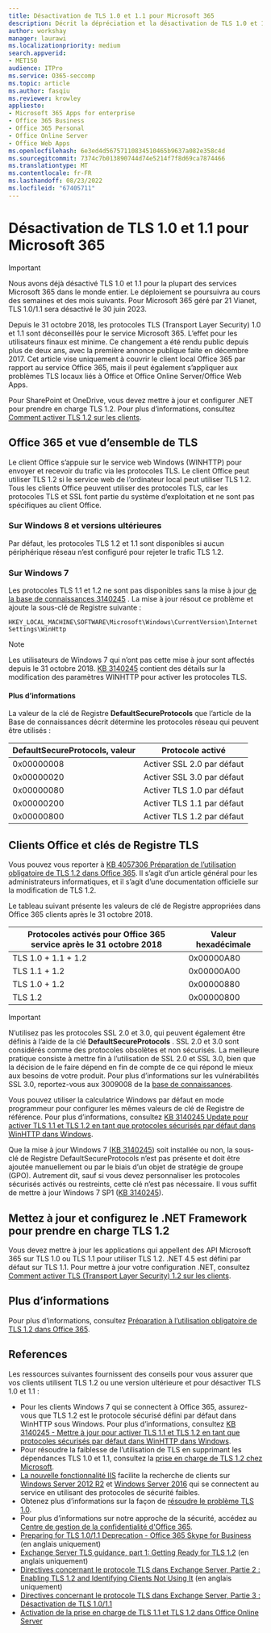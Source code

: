 ```yaml
---
title: Désactivation de TLS 1.0 et 1.1 pour Microsoft 365
description: Décrit la dépréciation et la désactivation de TLS 1.0 et 1.1 pour Microsoft 365.
author: workshay
manager: laurawi
ms.localizationpriority: medium
search.appverid:
- MET150
audience: ITPro
ms.service: O365-seccomp
ms.topic: article
ms.author: fasqiu
ms.reviewer: krowley
appliesto:
- Microsoft 365 Apps for enterprise
- Office 365 Business
- Office 365 Personal
- Office Online Server
- Office Web Apps
ms.openlocfilehash: 6e3ed4d56757110834510465b9637a082e358c4d
ms.sourcegitcommit: 7374c7b013890744d74e5214f7f8d69ca7874466
ms.translationtype: MT
ms.contentlocale: fr-FR
ms.lasthandoff: 08/23/2022
ms.locfileid: "67405711"
---
```

# <a name="disabling-tls-10-and-11-for-microsoft-365"></a>Désactivation de TLS 1.0 et 1.1 pour Microsoft 365

> [!IMPORTANT]
> Nous avons déjà désactivé TLS 1.0 et 1.1 pour la plupart des services Microsoft 365 dans le monde entier. Le déploiement se poursuivra au cours des semaines et des mois suivants.
Pour Microsoft 365 géré par 21 Vianet, TLS 1.0/1.1 sera désactivé le 30 juin 2023.

Depuis le 31 octobre 2018, les protocoles TLS (Transport Layer Security) 1.0 et 1.1 sont déconseillés pour le service Microsoft 365. L’effet pour les utilisateurs finaux est minime. Ce changement a été rendu public depuis plus de deux ans, avec la première annonce publique faite en décembre 2017. Cet article vise uniquement à couvrir le client local Office 365 par rapport au service Office 365, mais il peut également s’appliquer aux problèmes TLS locaux liés à Office et Office Online Server/Office Web Apps.

Pour SharePoint et OneDrive, vous devez mettre à jour et configurer .NET pour prendre en charge TLS 1.2. Pour plus d’informations, consultez [Comment activer TLS 1.2 sur les clients](/mem/configmgr/core/plan-design/security/enable-tls-1-2-client).

## <a name="office-365-and-tls-overview"></a>Office 365 et vue d’ensemble de TLS

Le client Office s’appuie sur le service web Windows (WINHTTP) pour envoyer et recevoir du trafic via les protocoles TLS. Le client Office peut utiliser TLS 1.2 si le service web de l’ordinateur local peut utiliser TLS 1.2. Tous les clients Office peuvent utiliser des protocoles TLS, car les protocoles TLS et SSL font partie du système d’exploitation et ne sont pas spécifiques au client Office.

### <a name="on-windows-8-and-later-versions"></a>Sur Windows 8 et versions ultérieures

Par défaut, les protocoles TLS 1.2 et 1.1 sont disponibles si aucun périphérique réseau n’est configuré pour rejeter le trafic TLS 1.2.

### <a name="on-windows-7"></a>Sur Windows 7

Les protocoles TLS 1.1 et 1.2 ne sont pas disponibles sans la mise à jour [de la base de connaissances 3140245](https://support.microsoft.com/help/3140245) . La mise à jour résout ce problème et ajoute la sous-clé de Registre suivante :

```console
HKEY_LOCAL_MACHINE\SOFTWARE\Microsoft\Windows\CurrentVersion\Internet Settings\WinHttp
```

> [!NOTE]
> Les utilisateurs de Windows 7 qui n’ont pas cette mise à jour sont affectés depuis le 31 octobre 2018. [KB 3140245](https://support.microsoft.com/help/3140245) contient des détails sur la modification des paramètres WINHTTP pour activer les protocoles TLS.

#### <a name="more-information"></a>Plus d’informations

La valeur de la clé de Registre **DefaultSecureProtocols** que l’article de la Base de connaissances décrit détermine les protocoles réseau qui peuvent être utilisés :

|DefaultSecureProtocols, valeur|Protocole activé|
|---|---|
|0x00000008|Activer SSL 2.0 par défaut|
|0x00000020|Activer SSL 3.0 par défaut|
|0x00000080|Activer TLS 1.0 par défaut|
|0x00000200|Activer TLS 1.1 par défaut|
|0x00000800|Activer TLS 1.2 par défaut|

## <a name="office-clients-and-tls-registry-keys"></a>Clients Office et clés de Registre TLS

Vous pouvez vous reporter à [KB 4057306 Préparation de l’utilisation obligatoire de TLS 1.2 dans Office 365](https://support.microsoft.com/help/4057306). Il s’agit d’un article général pour les administrateurs informatiques, et il s’agit d’une documentation officielle sur la modification de TLS 1.2.

Le tableau suivant présente les valeurs de clé de Registre appropriées dans Office 365 clients après le 31 octobre 2018.

|Protocoles activés pour Office 365 service après le 31 octobre 2018|Valeur hexadécimale|
|---|---|
|TLS 1.0 + 1.1 + 1.2|0x00000A80|
|TLS 1.1 + 1.2|0x00000A00|
|TLS 1.0 + 1.2|0x00000880|
|TLS 1.2|0x00000800|

> [!IMPORTANT]
> N’utilisez pas les protocoles SSL 2.0 et 3.0, qui peuvent également être définis à l’aide de la clé **DefaultSecureProtocols** . SSL 2.0 et 3.0 sont considérés comme des protocoles obsolètes et non sécurisés. La meilleure pratique consiste à mettre fin à l’utilisation de SSL 2.0 et SSL 3.0, bien que la décision de le faire dépend en fin de compte de ce qui répond le mieux aux besoins de votre produit. Pour plus d’informations sur les vulnérabilités SSL 3.0, reportez-vous aux 3009008 de la [base de connaissances](https://support.microsoft.com/help/3009008).

Vous pouvez utiliser la calculatrice Windows par défaut en mode programmeur pour configurer les mêmes valeurs de clé de Registre de référence. Pour plus d’informations, consultez [KB 3140245 Update pour activer TLS 1.1 et TLS 1.2 en tant que protocoles sécurisés par défaut dans WinHTTP dans Windows](https://support.microsoft.com/help/3140245).

Que la mise à jour Windows 7 ([KB 3140245](https://support.microsoft.com/help/3140245)) soit installée ou non, la sous-clé de Registre DefaultSecureProtocols n’est pas présente et doit être ajoutée manuellement ou par le biais d’un objet de stratégie de groupe (GPO). Autrement dit, sauf si vous devez personnaliser les protocoles sécurisés activés ou restreints, cette clé n’est pas nécessaire. Il vous suffit de mettre à jour Windows 7 SP1 ([KB 3140245](https://support.microsoft.com/help/3140245)).

## <a name="update-and-configure-the-net-framework-to-support-tls-12"></a>Mettez à jour et configurez le .NET Framework pour prendre en charge TLS 1.2

Vous devez mettre à jour les applications qui appellent des API Microsoft 365 sur TLS 1.0 ou TLS 1.1 pour utiliser TLS 1.2. .NET 4.5 est défini par défaut sur TLS 1.1. Pour mettre à jour votre configuration .NET, consultez [Comment activer TLS (Transport Layer Security) 1.2 sur les clients](/mem/configmgr/core/plan-design/security/enable-tls-1-2-client).

## <a name="more-information"></a>Plus d’informations

Pour plus d’informations, consultez [Préparation à l’utilisation obligatoire de TLS 1.2 dans Office 365](https://support.microsoft.com/help/4057306/preparing-for-tls-1-2-in-office-365).

## <a name="references"></a>References

Les ressources suivantes fournissent des conseils pour vous assurer que vos clients utilisent TLS 1.2 ou une version ultérieure et pour désactiver TLS 1.0 et 1.1 :

- Pour les clients Windows 7 qui se connectent à Office 365, assurez-vous que TLS 1.2 est le protocole sécurisé défini par défaut dans WinHTTP sous Windows. Pour plus d’informations, consultez [KB 3140245 - Mettre à jour pour activer TLS 1.1 et TLS 1.2 en tant que protocoles sécurisés par défaut dans WinHTTP dans Windows](https://support.microsoft.com/help/3140245/update-to-enable-tls-1-1-and-tls-1-2-as-a-default-secure-protocols-in).
- Pour résoudre la faiblesse de l’utilisation de TLS en supprimant les dépendances TLS 1.0 et 1.1, consultez la [prise en charge de TLS 1.2 chez Microsoft](https://cloudblogs.microsoft.com/microsoftsecure/2017/06/20/tls-1-2-support-at-microsoft/).
- [La nouvelle fonctionnalité IIS](https://cloudblogs.microsoft.com/microsoftsecure/2017/09/07/new-iis-functionality-to-help-identify-weak-tls-usage/) facilite la recherche de clients sur [Windows Server 2012 R2](https://support.microsoft.com/help/4025335/windows-8-1-windows-server-2012-r2-update-kb4025335) et [Windows Server 2016](https://support.microsoft.com/help/4025334/windows-10-update-kb4025334) qui se connectent au service en utilisant des protocoles de sécurité faibles.
- Obtenez plus d’informations sur la façon de [résoudre le problème TLS 1.0](https://www.microsoft.com/download/details.aspx?id=55266).
- Pour plus d’informations sur notre approche de la sécurité, accédez au [Centre de gestion de la confidentialité d'Office 365](https://www.microsoft.com/trustcenter/cloudservices/office365).
- [Preparing for TLS 1.0/1.1 Deprecation - Office 365 Skype for Business](https://techcommunity.microsoft.com/t5/Skype-for-Business-Blog/Preparing-for-TLS-1-0-1-1-Deprecation-O365-Skype-for-Business/ba-p/222247) (en anglais uniquement)
- [Exchange Server TLS guidance, part 1: Getting Ready for TLS 1.2](https://techcommunity.microsoft.com/t5/exchange-team-blog/exchange-server-tls-guidance-part-1-getting-ready-for-tls-1-2/ba-p/607649) (en anglais uniquement)
- [Directives concernant le protocole TLS dans Exchange Server, Partie 2 : Enabling TLS 1.2 and Identifying Clients Not Using It](https://techcommunity.microsoft.com/t5/exchange-team-blog/exchange-server-tls-guidance-part-2-enabling-tls-1-2-and/ba-p/607761) (en anglais uniquement)
- [Directives concernant le protocole TLS dans Exchange Server, Partie 3 : Désactivation de TLS 1.0/1.1](https://techcommunity.microsoft.com/t5/exchange-team-blog/exchange-server-tls-guidance-part-3-turning-off-tls-1-0-1-1/ba-p/607898)
- [Activation de la prise en charge de TLS 1.1 et TLS 1.2 dans Office Online Server](/officeonlineserver/enable-tls-1-1-and-tls-1-2-support-in-office-online-server)
